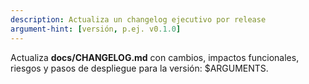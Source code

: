 ```yaml
---
description: Actualiza un changelog ejecutivo por release
argument-hint: [versión, p.ej. v0.1.0]
---
```


Actualiza **docs/CHANGELOG.md** con cambios, impactos funcionales, riesgos y pasos de despliegue para la versión: $ARGUMENTS.

